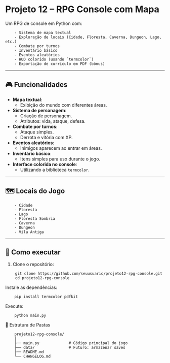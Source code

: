 # Projeto 12 – RPG Console com Mapa

Um RPG de console em Python com:

        - Sistema de mapa textual
        - Exploração de locais (Cidade, Floresta, Caverna, Dungeon, Lago, etc.)
        - Combate por turnos
        - Inventário básico
        - Eventos aleatórios
        - HUD colorido (usando `termcolor`)
        - Exportação de currículo em PDF (bônus)

---

## 🎮 Funcionalidades

- **Mapa textual**:
    - Exibição do mundo com diferentes áreas.
- **Sistema de personagem**:
    - Criação de personagem.
    - Atributos: vida, ataque, defesa.
- **Combate por turnos**:
    - Ataque simples.
    - Derrota e vitória com XP.
- **Eventos aleatórios**:
    - Inimigos aparecem ao entrar em áreas.
- **Inventário básico**:
    - Itens simples para uso durante o jogo.
- **Interface colorida no console**:
    - Utilizando a biblioteca `termcolor`.


---

## 🗺️ Locais do Jogo

        - Cidade
        - Floresta
        - Lago
        - Floresta Sombria
        - Caverna
        - Dungeon
        - Vila Antiga

---

## 🚀 Como executar

1. Clone o repositório:

        git clone https://github.com/seuusuario/projeto12-rpg-console.git
        cd projeto12-rpg-console

Instale as dependências:

        pip install termcolor pdfkit

Execute:

        python main.py

📂 Estrutura de Pastas

        projeto12-rpg-console/
        │
        ├── main.py             # Código principal do jogo
        ├── data/               # Futuro: armazenar saves
        ├── README.md
        └── CHANGELOG.md